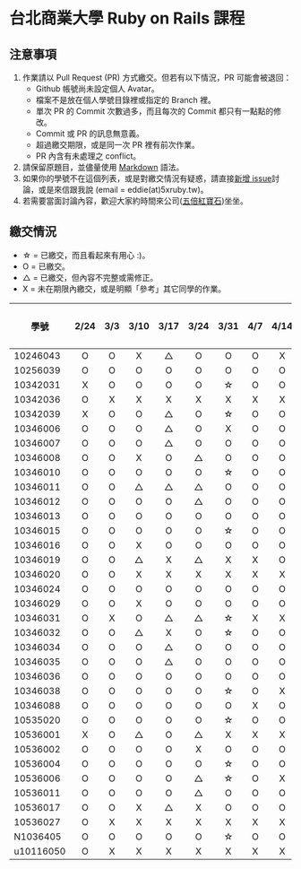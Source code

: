 # 台北商業大學 Ruby on Rails 課程

## 注意事項

1. 作業請以 Pull Request (PR) 方式繳交。但若有以下情況，PR 可能會被退回：
   * Github 帳號尚未設定個人 Avatar。
   * 檔案不是放在個人學號目錄裡或指定的 Branch 裡。
   * 單次 PR 的 Commit 次數過多，而且每次的 Commit 都只有一點點的修改。
   * Commit 或 PR 的訊息無意義。
   * 超過繳交期限，或是同一次 PR 裡有前次作業。
   * PR 內含有未處理之 conflict。
2. 請保留原題目，並儘量使用 [Markdown](http://daringfireball.net/projects/markdown/) 語法。
3. 如果你的學號不在這個列表，或是對繳交情況有疑惑，請直接[新增 issue](https://github.com/kaochenlong/ntub_homework/issues/new)討論，或是來信跟我說 (email = eddie(at)5xruby.tw)。
4. 若需要當面討論內容，歡迎大家約時間來公司([五倍紅寶石](https://5xruby.tw/))坐坐。

## 繳交情況

* ☆ = 已繳交，而且看起來有用心 :)。
* O = 已繳交。
* △ = 已繳交，但內容不完整或需修正。
* X = 未在期限內繳交，或是明顯「參考」其它同學的作業。

| 學號      | 2/24 | 3/3 | 3/10 | 3/17 | 3/24 | 3/31 | 4/7 | 4/14 | 4/21 | 4/28 | 期中考 |
| --------- |:----:|:---:|:----:|:----:|:----:|:----:|:---:|:----:|:----:|:----:|:------:|
| 10246043  |  O   |  O  |  X   |  △   |  O   |  O   |  O  |  X   |  X   |      |        |
| 10256039  |  O   |  O  |  O   |  O   |  O   |  O   |  O  |  O   |  O   |      |        |
| 10342031  |  X   |  O  |  O   |  O   |  O   |  ☆   |  O  |  O   |  O   |      |        |
| 10342036  |  O   |  X  |  X   |  X   |  X   |  X   |  X  |  X   |  X   |      |        |
| 10342039  |  X   |  O  |  O   |  △   |  O   |  ☆   |  O  |  O   |  O   |      |        |
| 10346006  |  O   |  O  |  O   |  △   |  O   |  X   |  O  |  O   |  O   |      |        |
| 10346007  |  O   |  O  |  O   |  △   |  O   |  O   |  O  |  O   |  O   |      |        |
| 10346008  |  O   |  O  |  X   |  O   |  △   |  O   |  O  |  O   |  O   |      |        |
| 10346010  |  O   |  O  |  O   |  O   |  O   |  ☆   |  O  |  O   |  X   |      |        |
| 10346011  |  O   |  O  |  △   |  △   |  △   |  O   |  O  |  O   |  O   |      |        |
| 10346012  |  O   |  O  |  O   |  O   |  △   |  O   |  O  |  O   |  O   |      |        |
| 10346013  |  O   |  O  |  O   |  O   |  O   |  O   |  O  |  O   |  X   |      |        |
| 10346015  |  O   |  O  |  O   |  O   |  O   |  ☆   |  O  |  O   |  O   |      |        |
| 10346016  |  O   |  O  |  X   |  O   |  O   |  O   |  O  |  O   |  O   |      |        |
| 10346019  |  O   |  O  |  △   |  X   |  △   |  X   |  X  |  O   |  X   |      |        |
| 10346020  |  O   |  O  |  X   |  X   |  X   |  X   |  X  |  X   |  X   |      |        |
| 10346024  |  O   |  O  |  O   |  O   |  O   |  O   |  O  |  O   |  O   |      |        |
| 10346029  |  O   |  O  |  X   |  O   |  O   |  O   |  O  |  O   |  O   |      |        |
| 10346031  |  O   |  X  |  O   |  △   |  △   |  ☆   |  X  |  X   |  X   |      |        |
| 10346032  |  O   |  O  |  △   |  X   |  O   |  ☆   |  O  |  O   |  O   |      |        |
| 10346034  |  O   |  O  |  O   |  △   |  O   |  O   |  O  |  O   |  O   |      |        |
| 10346035  |  O   |  O  |  O   |  △   |  O   |  O   |  O  |  O   |  O   |      |        |
| 10346036  |  O   |  O  |  O   |  O   |  O   |  O   |  O  |  O   |  O   |      |        |
| 10346038  |  O   |  O  |  O   |  O   |  O   |  ☆   |  O  |  X   |  O   |      |        |
| 10346088  |  O   |  O  |  O   |  O   |  O   |  O   |  X  |  O   |  O   |      |        |
| 10535020  |  O   |  O  |  O   |  O   |  O   |  ☆   |  O  |  O   |  O   |      |        |
| 10536001  |  X   |  O  |  △   |  O   |  △   |  X   |  X  |  X   |  X   |      |        |
| 10536002  |  O   |  O  |  O   |  O   |  X   |  O   |  O  |  O   |  O   |      |        |
| 10536004  |  O   |  O  |  O   |  O   |  O   |  ☆   |  O  |  O   |  O   |      |        |
| 10536006  |  O   |  O  |  O   |  O   |  △   |  ☆   |  O  |  X   |  O   |      |        |
| 10536011  |  O   |  O  |  O   |  O   |  △   |  O   |  O  |  O   |  O   |      |        |
| 10536017  |  O   |  O  |  X   |  △   |  X   |  O   |  O  |  O   |  O   |      |        |
| 10536027  |  O   |  X  |  X   |  X   |  X   |  X   |  X  |  X   |  X   |      |        |
| N1036405  |  O   |  O  |  O   |  O   |  O   |  ☆   |  O  |  O   |  O   |      |        |
| u10116050 |  O   |  X  |  X   |  X   |  X   |  X   |  X  |  X   |  X   |      |        |
